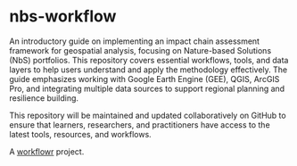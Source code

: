 # nbs-workflow

An introductory guide on implementing an impact chain assessment framework for geospatial analysis, focusing on Nature-based Solutions (NbS) portfolios. This repository covers essential workflows, tools, and data layers to help users understand and apply the methodology effectively. The guide emphasizes working with Google Earth Engine (GEE), QGIS, ArcGIS Pro, and integrating multiple data sources to support regional planning and resilience building.

This repository will be maintained and updated collaboratively on GitHub to ensure that learners, researchers, and practitioners have access to the latest tools, resources, and workflows.

A [workflowr][] project.

[workflowr]: https://deltares-desirmed.github.io/nbs-workflow/

